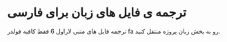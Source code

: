 # ترجمه ی فایل های زبان برای فارسی
ترجمه فایل های متنی لاراول 6
فقط کافیه فولدر fa رو به بخش زبان پروژه منتقل کنید.
